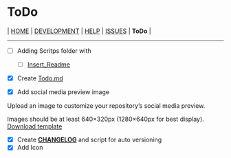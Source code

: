 # ToDo

| [HOME](../README.md) | [DEVELOPMENT](./Development.md) | [HELP](./help.md)  | [ISSUES](./issues.md) | **ToDo** |

---

- [ ] Adding Scritps folder with
  - [ ] [Insert_Readme](./scripts/insert_readme.sh)
- [x] Create [Todo.md](./ToDo.md)

- [X] Add social media preview image

 Upload an image to customize your repository’s social media preview.

 Images should be at least 640×320px (1280×640px for best display).
​ [Download template](../public/img/repository-open-graph-template.png)

- [X] Create **[CHANGELOG](../CHANGELOG.md)** and script for auto versioning
- [x] Add Icon
